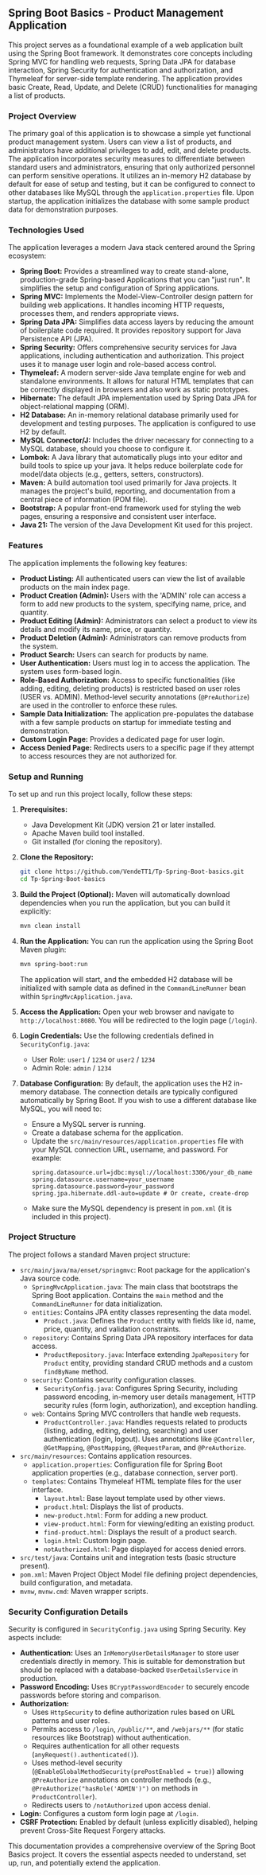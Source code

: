 ## Spring Boot Basics - Product Management Application

This project serves as a foundational example of a web application built using the Spring Boot framework. It demonstrates core concepts including Spring MVC for handling web requests, Spring Data JPA for database interaction, Spring Security for authentication and authorization, and Thymeleaf for server-side template rendering. The application provides basic Create, Read, Update, and Delete (CRUD) functionalities for managing a list of products.

### Project Overview

The primary goal of this application is to showcase a simple yet functional product management system. Users can view a list of products, and administrators have additional privileges to add, edit, and delete products. The application incorporates security measures to differentiate between standard users and administrators, ensuring that only authorized personnel can perform sensitive operations. It utilizes an in-memory H2 database by default for ease of setup and testing, but it can be configured to connect to other databases like MySQL through the `application.properties` file. Upon startup, the application initializes the database with some sample product data for demonstration purposes.

### Technologies Used

The application leverages a modern Java stack centered around the Spring ecosystem:

*   **Spring Boot:** Provides a streamlined way to create stand-alone, production-grade Spring-based Applications that you can "just run". It simplifies the setup and configuration of Spring applications.
*   **Spring MVC:** Implements the Model-View-Controller design pattern for building web applications. It handles incoming HTTP requests, processes them, and renders appropriate views.
*   **Spring Data JPA:** Simplifies data access layers by reducing the amount of boilerplate code required. It provides repository support for Java Persistence API (JPA).
*   **Spring Security:** Offers comprehensive security services for Java applications, including authentication and authorization. This project uses it to manage user login and role-based access control.
*   **Thymeleaf:** A modern server-side Java template engine for web and standalone environments. It allows for natural HTML templates that can be correctly displayed in browsers and also work as static prototypes.
*   **Hibernate:** The default JPA implementation used by Spring Data JPA for object-relational mapping (ORM).
*   **H2 Database:** An in-memory relational database primarily used for development and testing purposes. The application is configured to use H2 by default.
*   **MySQL Connector/J:** Includes the driver necessary for connecting to a MySQL database, should you choose to configure it.
*   **Lombok:** A Java library that automatically plugs into your editor and build tools to spice up your java. It helps reduce boilerplate code for model/data objects (e.g., getters, setters, constructors).
*   **Maven:** A build automation tool used primarily for Java projects. It manages the project's build, reporting, and documentation from a central piece of information (POM file).
*   **Bootstrap:** A popular front-end framework used for styling the web pages, ensuring a responsive and consistent user interface.
*   **Java 21:** The version of the Java Development Kit used for this project.

### Features

The application implements the following key features:

*   **Product Listing:** All authenticated users can view the list of available products on the main index page.
*   **Product Creation (Admin):** Users with the 'ADMIN' role can access a form to add new products to the system, specifying name, price, and quantity.
*   **Product Editing (Admin):** Administrators can select a product to view its details and modify its name, price, or quantity.
*   **Product Deletion (Admin):** Administrators can remove products from the system.
*   **Product Search:** Users can search for products by name.
*   **User Authentication:** Users must log in to access the application. The system uses form-based login.
*   **Role-Based Authorization:** Access to specific functionalities (like adding, editing, deleting products) is restricted based on user roles (USER vs. ADMIN). Method-level security annotations (`@PreAuthorize`) are used in the controller to enforce these rules.
*   **Sample Data Initialization:** The application pre-populates the database with a few sample products on startup for immediate testing and demonstration.
*   **Custom Login Page:** Provides a dedicated page for user login.
*   **Access Denied Page:** Redirects users to a specific page if they attempt to access resources they are not authorized for.

### Setup and Running

To set up and run this project locally, follow these steps:

1.  **Prerequisites:**
    *   Java Development Kit (JDK) version 21 or later installed.
    *   Apache Maven build tool installed.
    *   Git installed (for cloning the repository).

2.  **Clone the Repository:**
    ```bash
    git clone https://github.com/VendeTT1/Tp-Spring-Boot-basics.git
    cd Tp-Spring-Boot-basics
    ```

3.  **Build the Project (Optional):**
    Maven will automatically download dependencies when you run the application, but you can build it explicitly:
    ```bash
    mvn clean install
    ```

4.  **Run the Application:**
    You can run the application using the Spring Boot Maven plugin:
    ```bash
    mvn spring-boot:run
    ```
    The application will start, and the embedded H2 database will be initialized with sample data as defined in the `CommandLineRunner` bean within `SpringMvcApplication.java`.

5.  **Access the Application:**
    Open your web browser and navigate to `http://localhost:8080`. You will be redirected to the login page (`/login`).

6.  **Login Credentials:**
    Use the following credentials defined in `SecurityConfig.java`:
    *   User Role: `user1` / `1234` or `user2` / `1234`
    *   Admin Role: `admin` / `1234`

7.  **Database Configuration:**
    By default, the application uses the H2 in-memory database. The connection details are typically configured automatically by Spring Boot. If you wish to use a different database like MySQL, you will need to:
    *   Ensure a MySQL server is running.
    *   Create a database schema for the application.
    *   Update the `src/main/resources/application.properties` file with your MySQL connection URL, username, and password. For example:
        ```properties
        spring.datasource.url=jdbc:mysql://localhost:3306/your_db_name
        spring.datasource.username=your_username
        spring.datasource.password=your_password
        spring.jpa.hibernate.ddl-auto=update # Or create, create-drop
        ```
    *   Make sure the MySQL dependency is present in `pom.xml` (it is included in this project).

### Project Structure

The project follows a standard Maven project structure:

*   `src/main/java/ma/enset/springmvc`: Root package for the application's Java source code.
    *   `SpringMvcApplication.java`: The main class that bootstraps the Spring Boot application. Contains the `main` method and the `CommandLineRunner` for data initialization.
    *   `entities`: Contains JPA entity classes representing the data model.
        *   `Product.java`: Defines the `Product` entity with fields like id, name, price, quantity, and validation constraints.
    *   `repository`: Contains Spring Data JPA repository interfaces for data access.
        *   `ProductRepository.java`: Interface extending `JpaRepository` for `Product` entity, providing standard CRUD methods and a custom `findByName` method.
    *   `security`: Contains security configuration classes.
        *   `SecurityConfig.java`: Configures Spring Security, including password encoding, in-memory user details management, HTTP security rules (form login, authorization), and exception handling.
    *   `web`: Contains Spring MVC controllers that handle web requests.
        *   `ProductController.java`: Handles requests related to products (listing, adding, editing, deleting, searching) and user authentication (login, logout). Uses annotations like `@Controller`, `@GetMapping`, `@PostMapping`, `@RequestParam`, and `@PreAuthorize`.
*   `src/main/resources`: Contains application resources.
    *   `application.properties`: Configuration file for Spring Boot application properties (e.g., database connection, server port).
    *   `templates`: Contains Thymeleaf HTML template files for the user interface.
        *   `layout.html`: Base layout template used by other views.
        *   `product.html`: Displays the list of products.
        *   `new-product.html`: Form for adding a new product.
        *   `view-product.html`: Form for viewing/editing an existing product.
        *   `find-product.html`: Displays the result of a product search.
        *   `login.html`: Custom login page.
        *   `notAuthorized.html`: Page displayed for access denied errors.
*   `src/test/java`: Contains unit and integration tests (basic structure present).
*   `pom.xml`: Maven Project Object Model file defining project dependencies, build configuration, and metadata.
*   `mvnw`, `mvnw.cmd`: Maven wrapper scripts.

### Security Configuration Details

Security is configured in `SecurityConfig.java` using Spring Security. Key aspects include:

*   **Authentication:** Uses an `InMemoryUserDetailsManager` to store user credentials directly in memory. This is suitable for demonstration but should be replaced with a database-backed `UserDetailsService` in production.
*   **Password Encoding:** Uses `BCryptPasswordEncoder` to securely encode passwords before storing and comparison.
*   **Authorization:**
    *   Uses `HttpSecurity` to define authorization rules based on URL patterns and user roles.
    *   Permits access to `/login`, `/public/**`, and `/webjars/**` (for static resources like Bootstrap) without authentication.
    *   Requires authentication for all other requests (`anyRequest().authenticated()`).
    *   Uses method-level security (`@EnableGlobalMethodSecurity(prePostEnabled = true)`) allowing `@PreAuthorize` annotations on controller methods (e.g., `@PreAuthorize("hasRole('ADMIN')")` on methods in `ProductController`).
    *   Redirects users to `/notAuthorized` upon access denial.
*   **Login:** Configures a custom form login page at `/login`.
*   **CSRF Protection:** Enabled by default (unless explicitly disabled), helping prevent Cross-Site Request Forgery attacks.

This documentation provides a comprehensive overview of the Spring Boot Basics project. It covers the essential aspects needed to understand, set up, run, and potentially extend the application.
